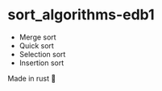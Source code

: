 # sort_algorithms-edb1

- Merge sort 
- Quick sort
- Selection sort
- Insertion sort


Made in rust  :crab:

